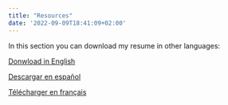 ```yaml
---
title: "Resources"
date: '2022-09-09T18:41:09+02:00'
---
```

In this section you can download my resume in other languages:

<a href="CV in English" onclick='window.open("/resumes/cv_dimitrieff_eng.pdf");return false;'>Donwload in English</a>

<a href="CV in Spanish" onclick='window.open("/resumes/cv_dimitrieff_esp.pdf");return false;'>Descargar en español</a>

<a href="CV in Spanish" onclick='window.open("/resumes/cv_dimitrieff_fra.pdf");return false;'>Télécharger en français</a>